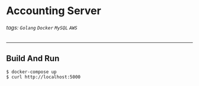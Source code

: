 # Accounting Server

###### tags: `Golang` `Docker` `MySQL` `AWS`

---

## Build And Run
```shell
$ docker-compose up
$ curl http://localhost:5000
```	
